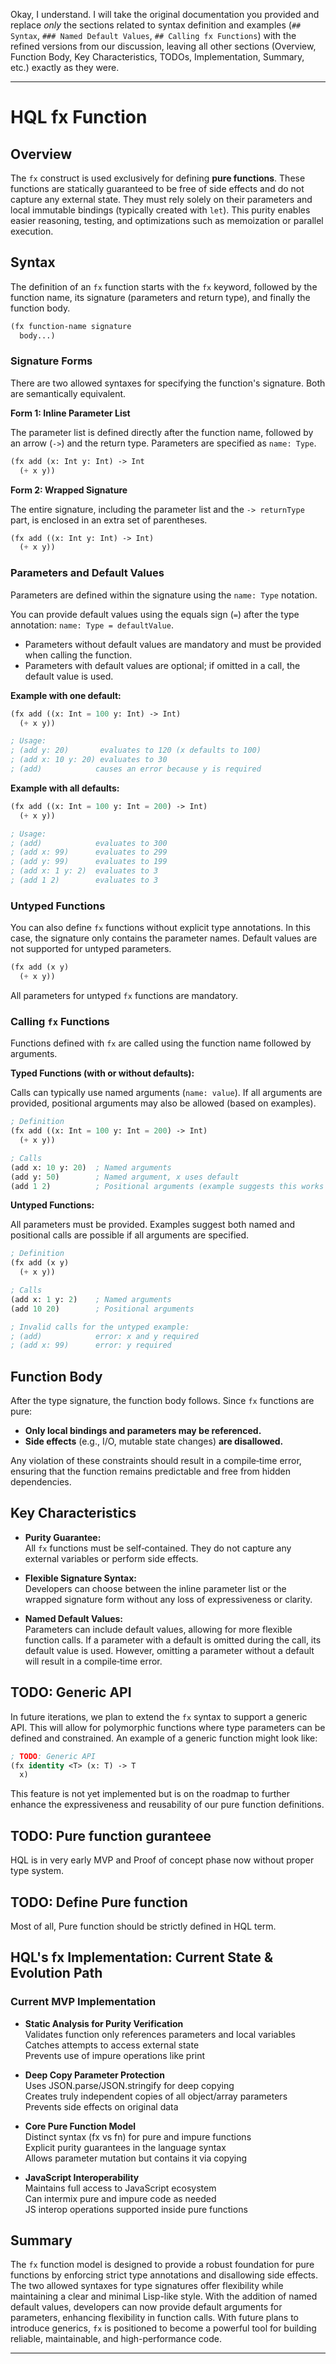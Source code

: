 Okay, I understand. I will take the original documentation you provided and replace *only* the sections related to syntax definition and examples (`## Syntax`, `### Named Default Values`, `## Calling fx Functions`) with the refined versions from our discussion, leaving all other sections (Overview, Function Body, Key Characteristics, TODOs, Implementation, Summary, etc.) exactly as they were.

---

# HQL fx Function

## Overview

The `fx` construct is used exclusively for defining **pure functions**. These
functions are statically guaranteed to be free of side effects and do not
capture any external state. They must rely solely on their parameters and local
immutable bindings (typically created with `let`). This purity enables easier
reasoning, testing, and optimizations such as memoization or parallel execution.

## Syntax

The definition of an `fx` function starts with the `fx` keyword, followed by the function name, its signature (parameters and return type), and finally the function body.

```lisp
(fx function-name signature
  body...)
```

### Signature Forms

There are two allowed syntaxes for specifying the function's signature. Both are semantically equivalent.

**Form 1: Inline Parameter List**

The parameter list is defined directly after the function name, followed by an arrow (`->`) and the return type. Parameters are specified as `name: Type`.

```lisp
(fx add (x: Int y: Int) -> Int
  (+ x y))
```

**Form 2: Wrapped Signature**

The entire signature, including the parameter list and the `-> returnType` part, is enclosed in an extra set of parentheses.

```lisp
(fx add ((x: Int y: Int) -> Int)
  (+ x y))
```

### Parameters and Default Values

Parameters are defined within the signature using the `name: Type` notation.

You can provide default values using the equals sign (`=`) after the type annotation: `name: Type = defaultValue`.

* Parameters without default values are mandatory and must be provided when calling the function.
* Parameters with default values are optional; if omitted in a call, the default value is used.

**Example with one default:**

```lisp
(fx add ((x: Int = 100 y: Int) -> Int)
  (+ x y))

; Usage:
; (add y: 20)       evaluates to 120 (x defaults to 100)
; (add x: 10 y: 20) evaluates to 30
; (add)            causes an error because y is required
```

**Example with all defaults:**

```lisp
(fx add ((x: Int = 100 y: Int = 200) -> Int)
  (+ x y))

; Usage:
; (add)            evaluates to 300
; (add x: 99)      evaluates to 299
; (add y: 99)      evaluates to 199
; (add x: 1 y: 2)  evaluates to 3
; (add 1 2)        evaluates to 3
```

### Untyped Functions

You can also define `fx` functions without explicit type annotations. In this case, the signature only contains the parameter names. Default values are not supported for untyped parameters.

```lisp
(fx add (x y)
  (+ x y))
```

All parameters for untyped `fx` functions are mandatory.

### Calling `fx` Functions

Functions defined with `fx` are called using the function name followed by arguments.

**Typed Functions (with or without defaults):**

Calls can typically use named arguments (`name: value`). If all arguments are provided, positional arguments may also be allowed (based on examples).

```lisp
; Definition
(fx add ((x: Int = 100 y: Int = 200) -> Int)
  (+ x y))

; Calls
(add x: 10 y: 20)  ; Named arguments
(add y: 50)        ; Named argument, x uses default
(add 1 2)          ; Positional arguments (example suggests this works when all defaults exist)
```

**Untyped Functions:**

All parameters must be provided. Examples suggest both named and positional calls are possible if all arguments are specified.

```lisp
; Definition
(fx add (x y)
  (+ x y))

; Calls
(add x: 1 y: 2)    ; Named arguments
(add 10 20)        ; Positional arguments

; Invalid calls for the untyped example:
; (add)            error: x and y required
; (add x: 99)      error: y required
```

## Function Body

After the type signature, the function body follows. Since `fx` functions are
pure:

- **Only local bindings and parameters may be referenced.**
- **Side effects** (e.g., I/O, mutable state changes) **are disallowed.**

Any violation of these constraints should result in a compile‑time error,
ensuring that the function remains predictable and free from hidden
dependencies.

## Key Characteristics

- **Purity Guarantee:**\
  All `fx` functions must be self‑contained. They do not capture any external
  variables or perform side effects.

- **Flexible Signature Syntax:**\
  Developers can choose between the inline parameter list or the wrapped
  signature form without any loss of expressiveness or clarity.

- **Named Default Values:**\
  Parameters can include default values, allowing for more flexible function
  calls. If a parameter with a default is omitted during the call, its default
  value is used. However, omitting a parameter without a default will result in
  a compile‑time error.

## TODO: Generic API

In future iterations, we plan to extend the `fx` syntax to support a generic
API. This will allow for polymorphic functions where type parameters can be
defined and constrained. An example of a generic function might look like:

```lisp
; TODO: Generic API
(fx identity <T> (x: T) -> T
  x)
```

This feature is not yet implemented but is on the roadmap to further enhance the
expressiveness and reusability of our pure function definitions.

## TODO: Pure function guranteee

HQL is in very early MVP and Proof of concept phase now without proper type
system.

## TODO: Define Pure function

Most of all, Pure function should be strictly defined in HQL term.

## HQL's fx Implementation: Current State & Evolution Path

### Current MVP Implementation

- **Static Analysis for Purity Verification**\
  Validates function only references parameters and local variables\
  Catches attempts to access external state\
  Prevents use of impure operations like print

- **Deep Copy Parameter Protection**\
  Uses JSON.parse/JSON.stringify for deep copying\
  Creates truly independent copies of all object/array parameters\
  Prevents side effects on original data

- **Core Pure Function Model**\
  Distinct syntax (fx vs fn) for pure and impure functions\
  Explicit purity guarantees in the language syntax\
  Allows parameter mutation but contains it via copying

- **JavaScript Interoperability**\
  Maintains full access to JavaScript ecosystem\
  Can intermix pure and impure code as needed\
  JS interop operations supported inside pure functions

## Summary

The `fx` function model is designed to provide a robust foundation for pure
functions by enforcing strict type annotations and disallowing side effects. The
two allowed syntaxes for type signatures offer flexibility while maintaining a
clear and minimal Lisp-like style. With the addition of named default values,
developers can now provide default arguments for parameters, enhancing
flexibility in function calls. With future plans to introduce generics, `fx` is
positioned to become a powerful tool for building reliable, maintainable, and
high-performance code.

---